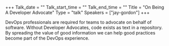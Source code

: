 +++
Talk_date = ""
Talk_start_time = ""
Talk_end_time = ""
Title = "On Being A Developer Advocate"
Type = "talk"
Speakers = ["jay-gordon"]
+++

DevOps professionals are required for teams to advocate on behalf of software. Without Developer Advocates, code exists as text in a repository. By spreading the value of good information we can help good practices become part of the DevOps experience.
